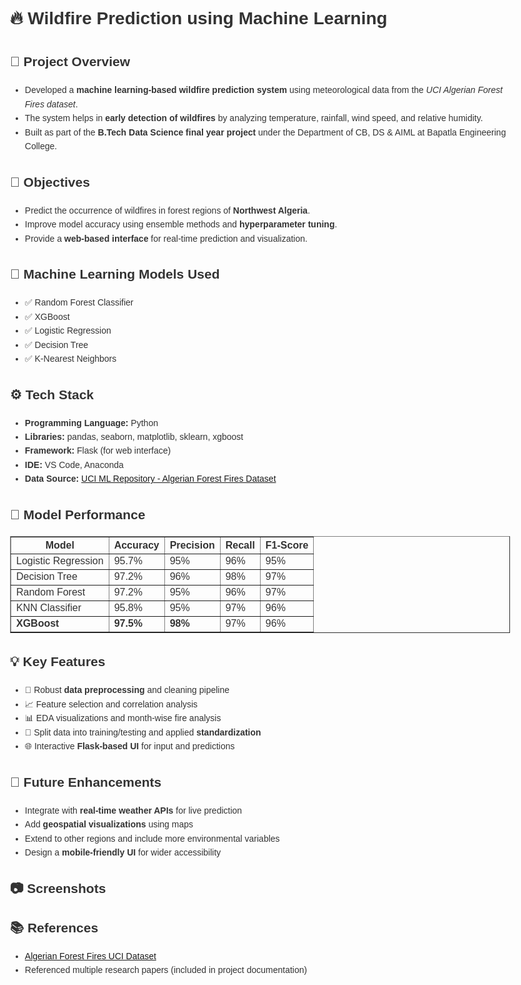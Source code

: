 <!DOCTYPE html>
<html lang="en">
<head>
  <meta charset="UTF-8">
</head>
<body style="font-family:Arial, sans-serif; line-height:1.6; color:#333; padding:20px; max-width:800px; margin:auto;">

  <h1>🔥 Wildfire Prediction using Machine Learning</h1>

  <h2>📘 Project Overview</h2>
  <ul>
    <li>Developed a <strong>machine learning-based wildfire prediction system</strong> using meteorological data from the <em>UCI Algerian Forest Fires dataset</em>.</li>
    <li>The system helps in <strong>early detection of wildfires</strong> by analyzing temperature, rainfall, wind speed, and relative humidity.</li>
    <li>Built as part of the <strong>B.Tech Data Science final year project</strong> under the Department of CB, DS & AIML at Bapatla Engineering College.</li>
  </ul>

  <h2>🎯 Objectives</h2>
  <ul>
    <li>Predict the occurrence of wildfires in forest regions of <strong>Northwest Algeria</strong>.</li>
    <li>Improve model accuracy using ensemble methods and <strong>hyperparameter tuning</strong>.</li>
    <li>Provide a <strong>web-based interface</strong> for real-time prediction and visualization.</li>
  </ul>

  <h2>🧠 Machine Learning Models Used</h2>
  <ul>
    <li>✅ Random Forest Classifier</li>
    <li>✅ XGBoost</li>
    <li>✅ Logistic Regression</li>
    <li>✅ Decision Tree</li>
    <li>✅ K-Nearest Neighbors</li>
  </ul>

  <h2>⚙️ Tech Stack</h2>
  <ul>
    <li><strong>Programming Language:</strong> Python</li>
    <li><strong>Libraries:</strong> pandas, seaborn, matplotlib, sklearn, xgboost</li>
    <li><strong>Framework:</strong> Flask (for web interface)</li>
    <li><strong>IDE:</strong> VS Code, Anaconda</li>
    <li><strong>Data Source:</strong> <a href="https://archive.ics.uci.edu/" target="_blank">UCI ML Repository - Algerian Forest Fires Dataset</a></li>
  </ul>

  <h2>🧪 Model Performance</h2>
  <table border="1" cellpadding="8" cellspacing="0" style="border-collapse: collapse;">
    <thead>
      <tr>
        <th>Model</th>
        <th>Accuracy</th>
        <th>Precision</th>
        <th>Recall</th>
        <th>F1-Score</th>
      </tr>
    </thead>
    <tbody>
      <tr>
        <td>Logistic Regression</td>
        <td>95.7%</td>
        <td>95%</td>
        <td>96%</td>
        <td>95%</td>
      </tr>
      <tr>
        <td>Decision Tree</td>
        <td>97.2%</td>
        <td>96%</td>
        <td>98%</td>
        <td>97%</td>
      </tr>
      <tr>
        <td>Random Forest</td>
        <td>97.2%</td>
        <td>95%</td>
        <td>96%</td>
        <td>97%</td>
      </tr>
      <tr>
        <td>KNN Classifier</td>
        <td>95.8%</td>
        <td>95%</td>
        <td>97%</td>
        <td>96%</td>
      </tr>
      <tr>
        <td><strong>XGBoost</strong></td>
        <td><strong>97.5%</strong></td>
        <td><strong>98%</strong></td>
        <td>97%</td>
        <td>96%</td>
      </tr>
    </tbody>
  </table>

  <h2>💡 Key Features</h2>
  <ul>
    <li>🧹 Robust <strong>data preprocessing</strong> and cleaning pipeline</li>
    <li>📈 Feature selection and correlation analysis</li>
    <li>📊 EDA visualizations and month-wise fire analysis</li>
    <li>🧪 Split data into training/testing and applied <strong>standardization</strong></li>
    <li>🌐 Interactive <strong>Flask-based UI</strong> for input and predictions</li>
  </ul>

  <h2>🚀 Future Enhancements</h2>
  <ul>
    <li>Integrate with <strong>real-time weather APIs</strong> for live prediction</li>
    <li>Add <strong>geospatial visualizations</strong> using maps</li>
    <li>Extend to other regions and include more environmental variables</li>
    <li>Design a <strong>mobile-friendly UI</strong> for wider accessibility</li>
  </ul>

  <h2>📷 Screenshots</h2>
  

  <h2>📚 References</h2>
  <ul>
    <li><a href="https://archive.ics.uci.edu/" target="_blank">Algerian Forest Fires UCI Dataset</a></li>
    <li>Referenced multiple research papers (included in project documentation)</li>
  </ul>

</body>
</html>
